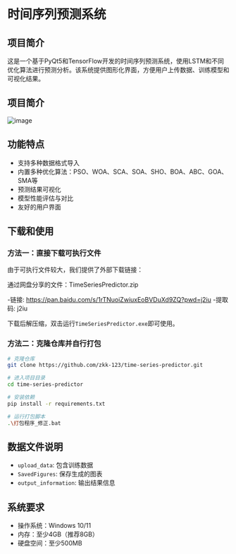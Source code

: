 # 时间序列预测系统

## 项目简介

这是一个基于PyQt5和TensorFlow开发的时间序列预测系统，使用LSTM和不同优化算法进行预测分析。该系统提供图形化界面，方便用户上传数据、训练模型和可视化结果。

## 项目简介
![image](https://github.com/user-attachments/assets/817d18fe-9a25-4846-8051-f0731996faa5)


## 功能特点

- 支持多种数据格式导入
- 内置多种优化算法：PSO、WOA、SCA、SOA、SHO、BOA、ABC、GOA、SMA等
- 预测结果可视化
- 模型性能评估与对比
- 友好的用户界面

## 下载和使用

### 方法一：直接下载可执行文件

由于可执行文件较大，我们提供了外部下载链接：

通过网盘分享的文件：TimeSeriesPredictor.zip

-链接: https://pan.baidu.com/s/1rTNuoiZwiuxEoBVDuXd9ZQ?pwd=j2iu 
-提取码: j2iu

下载后解压缩，双击运行`TimeSeriesPredictor.exe`即可使用。

### 方法二：克隆仓库并自行打包

```bash
# 克隆仓库
git clone https://github.com/zkk-123/time-series-predictor.git

# 进入项目目录
cd time-series-predictor

# 安装依赖
pip install -r requirements.txt

# 运行打包脚本
.\打包程序_修正.bat
```

## 数据文件说明

- `upload_data`: 包含训练数据
- `SavedFigures`: 保存生成的图表
- `output_information`: 输出结果信息

## 系统要求

- 操作系统：Windows 10/11
- 内存：至少4GB（推荐8GB）
- 硬盘空间：至少500MB 
